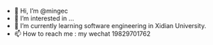 - 👋 Hi, I’m @mingec
- 👀 I’m interested in ...
- 🌱 I’m currently learning software engineering in Xidian University.
- 📫 How to reach me : my wechat 19829701762

<!---
mingec/mingec is a ✨ special ✨ repository because its `README.md` (this file) appears on your GitHub profile.
You can click the Preview link to take a look at your changes.
--->

